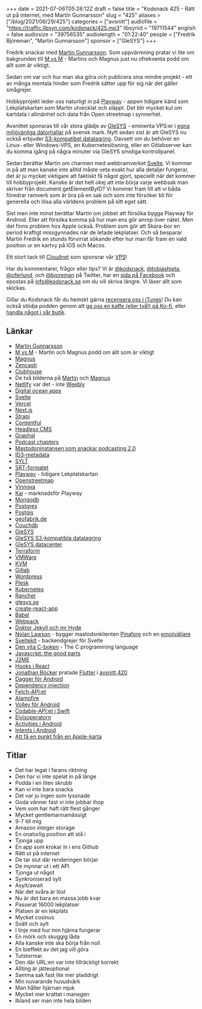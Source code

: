 +++
date = 2021-07-06T05:26:12Z
draft = false
title = "Kodsnack 425 - Rätt ut på internet, med Martin Gunnarsson"
slug = "425"
aliases = ["/blog/2021/06/29/425"]
categories = ["avsnitt"]
audiofile = "https://traffic.libsyn.com/kodsnack/425.mp3"
libsynid = "19711544"
english = false
audiosize = "39756535"
audiolength = "01:22:40"
people = ["Fredrik Björeman", "Martin Gunnarsson"]
sponsor = ["GleSYS"]
+++

Fredrik snackar med [Martin Gunnarsson](https://twitter.com/gunnarsson). Som uppvärmning pratar vi lite om bakgrunden till [M vs M](https://mvsm.se/) - Martins och Magnus just nu ofrekventa podd om allt som är viktigt.

Sedan om var och hur man ska göra och publicera sina mindre projekt - ett av många mentala hinder som Fredrik sätter upp för sig när det gäller smågrejer.

Hobbyprojekt leder oss naturligt in på [Playway](https://www.playway.app/) - appen tidigare känd som Lekplatskartan som Martin utvecklat och släppt. Det blir mycket kul om kartdata i allmänhet och data från Open streetmap i synnerhet.

Avsnittet sponsras till vår stora glädje av [GleSYS](https://glesys.se/) - eminenta VPS:er i [egna miljövänliga datorhallar](https://glesys.se/datacenter) på svensk mark. Nytt sedan sist är att GleSYS nu också erbjuder [S3-kompatibel datalagring](https://glesys.se/tjanster/objektlagring). Oavsett om du behöver en Linux- eller Windows-VPS, en Kuberneteslösning, eller en Gitlabserver kan du komma igång på några minuter via GleSYS smidiga kontrollpanel.

Sedan berättar Martin om charmen med webbramverket [Svelte](https://svelte.dev/). Vi kommer in på att man kanske inte alltid måste veta exakt hur alla detaljer fungerar, det är ju mycket viktigare att faktiskt få något gjort, speciellt när det kommer till hobbyprojekt. Kanske är det helt okej att inte börja varje webbsak man skriver från document.getElementByID? Vi kommer fram till att vi båda föredrar ramverk som är bra på en sak och som inte försöker bli för generella och lösa alla världens problem på sitt eget sätt.

Sist men inte minst berättar Martin om jobbet att försöka bygga Playway för Android. Eller att försöka komma på hur man ens gör anrop över nätet. Men det finns problem hos Apple också. Problem som gör att Skara-bor en period kraftigt missgynnades när de letade lekplatser. Och så besparar Martin Fredrik en stunds förvirrat sökande efter hur man får fram en vald position ur en kartvy på IOS och Macos.

Ett stort tack till [Cloudnet](https://www.cloudnet.se) som sponsrar vår [VPS](https://en.wikipedia.org/wiki/Virtual_private_server)!

Har du kommentarer, frågor eller tips? Vi är [@kodsnack](https://www.twitter.com/kodsnack), [@tobiashieta](https://www.twitter.com/tobiashieta), [@oferlund](https://www.twitter.com/oferlund), och [@bjoreman](https://www.twitter.com/bjoreman) på Twitter, har en [sida på Facebook](https://www.facebook.com/kodsnack) och epostas på [info@kodsnack.se](mailto:info@kodsnack.se) om du vill skriva längre. Vi läser allt som skickas.

Gillar du Kodsnack får du hemskt gärna [recensera oss i iTunes](https://itunes.apple.com/se/podcast/kodsnack/id561631498?l=en)! Du kan också stödja podden genom att <a href="https://ko-fi.com/kodsnack" rel="payment">ge oss en kaffe (eller två!) på Ko-fi</a>, eller [handla något i vår butik](https://shop.spreadshirt.se/kodsnack/).

## Länkar ##
* [Martin Gunnarsson](https://twitter.com/gunnarsson)
* [M vs M](https://mvsm.se/) - Martin och Magnus podd om allt som är viktigt
* [Magnus](https://sinneskonst.se/)
* [Zencastr](https://zencastr.com/)
* [Clubhouse](https://en.wikipedia.org/wiki/Clubhouse_%28app%29)
* De två bilderna på [Martin](https://kodsnack.se/img/martin.jpg) och [Magnus](https://kodsnack.se/img/magnus.jpg)
* [Netlify](https://www.netlify.com/) var det - inte [Weebly](https://www.weebly.com/se)
* [Digital ocean apps](https://www.digitalocean.com/products/app-platform/)
* [Svelte](https://svelte.dev/)
* [Vercel](https://vercel.com/)
* [Next.js](https://nextjs.org/)
* [Strapi](https://strapi.io/)
* [Contentful](https://www.contentful.com/)
* [Headless CMS](https://en.wikipedia.org/wiki/Headless_content_management_system)
* [Graphql](https://en.wikipedia.org/wiki/GraphQL)
* [Podcast chapters](https://chaptersapp.com/)
* [Mastodoninstansen som snackar podcasting 2.0](https://podcastindex.social/web/timelines/home)
* [ID3-metadata](https://id3.org/)
* [SYLT](https://id3.org/id3v2.3.0#Synchronised_lyrics.2Ftext)
* [SRT-formatet](https://en.wikipedia.org/wiki/SubRip#File_format)
* [Playway](https://www.playway.app/) - tidigare Lekplatskartan
* [Openstreetmap](https://www.openstreetmap.org/#map=5/62.994/17.637)
* [Vinnova](https://sv.wikipedia.org/wiki/Verket_f%C3%B6r_innovationssystem)
* [Kaj](https://www.linkedin.com/in/kajjones/) - marknadsför Playway
* [Mongodb](https://www.mongodb.com/)
* [Postgres](https://www.postgresql.org/)
* [Postgis](https://postgis.net/)
* [geofabrik.de](https://www.geofabrik.de/)
* [Couchdb](https://couchdb.apache.org/)
* [GleSYS](https://glesys.se/)
* [GleSYS S3-kompatibla datalagring](https://glesys.se/tjanster/objektlagring)
* [GleSYS datacenter](https://glesys.se/datacenter)
* [Terraform](https://en.wikipedia.org/wiki/Terraform_%28software%29)
* [VMWare](https://en.wikipedia.org/wiki/VMware)
* [KVM](https://en.wikipedia.org/wiki/Kernel-based_Virtual_Machine)
* [Gitlab](https://en.wikipedia.org/wiki/GitLab)
* [Wordpress](https://en.wikipedia.org/wiki/WordPress)
* [Plesk](https://en.wikipedia.org/wiki/Plesk)
* [Kubernetes](https://en.wikipedia.org/wiki/Kubernetes)
* [Rancher](https://rancher.com/)
* [glesys.se](https://glesys.se/)
* [create-react-app](https://create-react-app.dev/)
* [Babel](https://babeljs.io/)
* [Webpack](https://webpack.js.org/)
* [Doktor Jekyll och mr Hyde](https://en.wikipedia.org/wiki/Strange_Case_of_Dr_Jekyll_and_Mr_Hyde)
* [Nolan Lawson](https://nolanlawson.com/) - bygger mastodonklienten [Pinafore](https://pinafore.social/) och en [emojiväljare](https://nolanlawson.github.io/emoji-picker-element/)
* [Sveltekit](https://kit.svelte.dev/) - backendgrejer för Svelte
* [Den vita C-boken](https://en.wikipedia.org/wiki/The_C_Programming_Language) - The C programming language
* [Javascript: the good parts](https://www.oreilly.com/library/view/javascript-the-good/9780596517748/)
* [J2ME](https://en.wikipedia.org/wiki/Java_Platform,_Micro_Edition)
* [Hooks i React](https://reactjs.org/docs/hooks-overview.html)
* [Jonathan Böcker](https://github.com/Schwusch/) pratade [Flutter](https://en.wikipedia.org/wiki/Flutter_%28software%29) i [avsnitt 420](https://kodsnack.se/420/)
* [Dagger för Android](https://dagger.dev/dev-guide/android.html)
* [Dependency injection](https://www.vogella.com/tutorials/DependencyInjection/article.html)
* [Fetch-API:et](https://developer.mozilla.org/en-US/docs/Web/API/Fetch_API)
* [Alamofire](https://github.com/Alamofire/Alamofire)
* [Volley för Android](https://developer.android.com/training/volley)
* [Codable-API:et i Swift](https://developer.apple.com/documentation/foundation/archives_and_serialization/encoding_and_decoding_custom_types)
* [Elvisoperatorn](https://en.wikipedia.org/wiki/Elvis_operator)
* [Activities i Android](https://developer.android.com/reference/android/app/Activity)
* [Intents i Android](https://developer.android.com/guide/components/intents-filters)
* [Att få en punkt från en Apple-karta](https://stackoverflow.com/questions/6449949/getting-current-location-of-map-on-touch-in-iphone-mkmapview)

## Titlar ##
* Det har legat i farans riktning
* Den har vi inte spelat in på länge
* Podda i en liten skrubb
* Kan vi inte bara snacka
* Det var ju ingen som lyssnade
* Goda vänner fast vi inte jobbar ihop
* Vem som har haft rätt flest gånger
* Mycket gentlemannamässigt
* 9-7 till mig
* Amazon integer storage
* En onaturlig position att stå i
* Tjonga upp
* En app som krokar in i ens Github
* Rätt ut på internet
* De tar slut där renderingen börjar
* De mynnar ut i ett API
* Tjonga ut något
* Synkroniserad sylt
* Asylt/await
* När det svåra är löst
* Nu är det bara en massa jobb kvar
* Passerat 16000 lekplatser
* Platsen är en lekplats
* Mycket cosinus
* Svält och sylt
* I linje med hur min hjärna fungerar
* En mörk och skuggig låda
* Alla kanske inte ska börja från noll
* En bieffekt av det jag vill göra
* Tutstormar
* Den där URL:en var inte tillräckligt korrekt
* Allting är jätteoptional
* Samma sak fast lite mer pladdrigt
* Min nuvarande huvudvärk
* Man håller hjärnan mjuk
* Mycket mer krattat i manegen
* Ibland ser man inte hela bilden